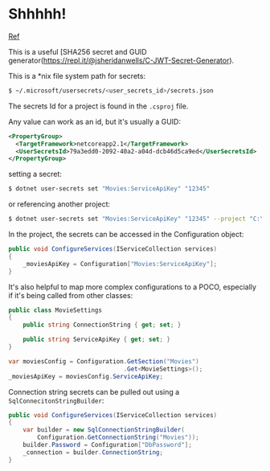 # Shhhhh!

[Ref](https://docs.microsoft.com/en-us/aspnet/core/security/app-secrets?view=aspnetcore-2.2&tabs=linux)

This is a useful [SHA256 secret and GUID generator(https://repl.it/@jsheridanwells/C-JWT-Secret-Generator).


This is a *nix file system path for secrets:
```bash
$ ~/.microsoft/usersecrets/<user_secrets_id>/secrets.json
```

The secrets Id for a project is found in the `.csproj` file.

Any value can work as an id, but it's usually a GUID:
```xml
<PropertyGroup>
  <TargetFramework>netcoreapp2.1</TargetFramework>
  <UserSecretsId>79a3edd0-2092-40a2-a04d-dcb46d5ca9ed</UserSecretsId>
</PropertyGroup>
```

setting a secret:
```bash
$ dotnet user-secrets set "Movies:ServiceApiKey" "12345"
```

or referencing another project:
```bash
$ dotnet user-secrets set "Movies:ServiceApiKey" "12345" --project "C:\apps\WebApp1\src\WebApp1"
```

In the project, the secrets can be accessed in the Configuration object:

```csharp
public void ConfigureServices(IServiceCollection services)
{
    _moviesApiKey = Configuration["Movies:ServiceApiKey"];
}
```

It's also helpful to map more complex configurations to a POCO, especially if it's being called from other classes:
```csharp
public class MovieSettings
{
    public string ConnectionString { get; set; }

    public string ServiceApiKey { get; set; }
}
```

```csharp
var moviesConfig = Configuration.GetSection("Movies")
                                .Get<MovieSettings>();
_moviesApiKey = moviesConfig.ServiceApiKey;
```

Connection string secrets can be pulled out using a `SqlConnecitonStringBuilder`:
```csharp
public void ConfigureServices(IServiceCollection services)
{
    var builder = new SqlConnectionStringBuilder(
        Configuration.GetConnectionString("Movies"));
    builder.Password = Configuration["DbPassword"];
    _connection = builder.ConnectionString;
}
```
